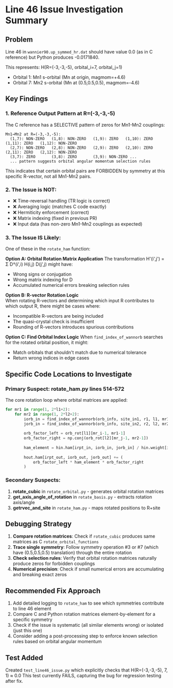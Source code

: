 # Line 46 Issue Investigation Summary

## Problem
Line 46 in `wannier90.up_symmed_hr.dat` should have value 0.0 (as in C reference) but Python produces -0.0171840.

This represents: H(R=(-3,-3,-5), orbital_i=7, orbital_j=1)
- Orbital 1: Mn1 s-orbital (Mn at origin, magmom=+4.6)
- Orbital 7: Mn2 s-orbital (Mn at (0.5,0.5,0.5), magmom=-4.6)

## Key Findings

### 1. Reference Output Pattern at R=(-3,-3,-5)
The C reference has a SELECTIVE pattern of zeros for Mn1-Mn2 couplings:
```
Mn1→Mn2 at R=(-3,-3,-5):
  (1,7): NON-ZERO   (1,8): NON-ZERO   (1,9): ZERO   (1,10): ZERO   (1,11): ZERO   (1,12): NON-ZERO
  (2,7): NON-ZERO   (2,8): NON-ZERO   (2,9): ZERO   (2,10): ZERO   (2,11): ZERO   (2,12): NON-ZERO
  (3,7): ZERO       (3,8): ZERO       (3,9): NON-ZERO ...
  ... pattern suggests orbital angular momentum selection rules
```

This indicates that certain orbital pairs are FORBIDDEN by symmetry at this specific R-vector, not all Mn1-Mn2 pairs.

### 2. The Issue is NOT:
- ❌ Time-reversal handling (TR logic is correct)
- ❌ Averaging logic (matches C code exactly)
- ❌ Hermiticity enforcement (correct)
- ❌ Matrix indexing (fixed in previous PR)
- ❌ Input data (has non-zero Mn1-Mn2 couplings as expected)

### 3. The Issue IS Likely:
One of these in the `rotate_ham` function:

**Option A: Orbital Rotation Matrix Application**
The transformation H'(i',j') = Σ D†(i',i) H(i,j) D(j',j) might have:
- Wrong signs or conjugation
- Wrong matrix indexing for D
- Accumulated numerical errors breaking selection rules

**Option B: R-vector Rotation Logic**  
When rotating R-vectors and determining which input R contributes to which output R, 
there might be cases where:
- Incompatible R-vectors are being included
- The quasi-crystal check is insufficient
- Rounding of R-vectors introduces spurious contributions

**Option C: Find Orbital Index Logic**
When `find_index_of_wannorb` searches for the rotated orbital position, it might:
- Match orbitals that shouldn't match due to numerical tolerance
- Return wrong indices in edge cases

## Specific Code Locations to Investigate

### Primary Suspect: rotate_ham.py lines 514-572
The core rotation loop where orbital matrices are applied:
```python
for mr1 in range(1, 2*l1+2):
    for mr2 in range(1, 2*l2+2):
        iorb_in = find_index_of_wannorb(orb_info, site_in1, r1, l1, mr1, ms1)
        jorb_in = find_index_of_wannorb(orb_info, site_in2, r2, l2, mr2, ms2)
        
        orb_factor_left = orb_rot[l1][mr_i-1, mr1-1]
        orb_factor_right = np.conj(orb_rot[l2][mr_j-1, mr2-1])
        
        ham_element = hin.ham[irpt_in, iorb_in, jorb_in] / hin.weight[irpt_in]
        
        hout.ham[irpt_out, iorb_out, jorb_out] += (
            orb_factor_left * ham_element * orb_factor_right
        )
```

### Secondary Suspects:
1. **rotate_cubic** in `rotate_orbital.py` - generates orbital rotation matrices
2. **get_axis_angle_of_rotation** in `rotate_basis.py` - extracts rotation axis/angle
3. **getrvec_and_site** in `rotate_ham.py` - maps rotated positions to R+site

## Debugging Strategy

1. **Compare rotation matrices**: Check if `rotate_cubic` produces same matrices as C `rotate_orbital_functions`
2. **Trace single symmetry**: Follow symmetry operation #3 or #7 (which have (0.5,0.5,0.5) translation) through the entire rotation
3. **Check selection rules**: Verify that orbital rotation matrices naturally produce zeros for forbidden couplings
4. **Numerical precision**: Check if small numerical errors are accumulating and breaking exact zeros

## Recommended Fix Approach

1. Add detailed logging to `rotate_ham` to see which symmetries contribute to line 46 element
2. Compare C and Python rotation matrices element-by-element for a specific symmetry
3. Check if the issue is systematic (all similar elements wrong) or isolated (just this one)
4. Consider adding a post-processing step to enforce known selection rules based on orbital angular momentum

## Test Added
Created `test_line46_issue.py` which explicitly checks that H(R=(-3,-3,-5), 7, 1) ≈ 0.0
This test currently FAILS, capturing the bug for regression testing after fix.

